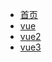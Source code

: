 
* [首页](/docs/index)
* [vue](/docs/plugins/vue/index)
* [vue2](/docs/plugins/vue/vue2/index)
* [vue3](/docs/plugins/vue/vue3/index)


